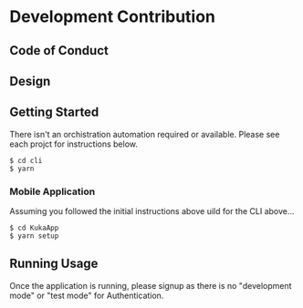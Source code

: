 # Development Contribution

## Code of Conduct


## Design


## Getting Started
There isn't an orchistration automation required or available. Please see each projct for instructions below.

```
$ cd cli
$ yarn
```

### Mobile Application
Assuming you followed the initial instructions above uild for the CLI above...

```
$ cd KukaApp
$ yarn setup
```


## Running Usage
Once the application is running, please signup as there is no "development mode" or "test mode" for Authentication.
